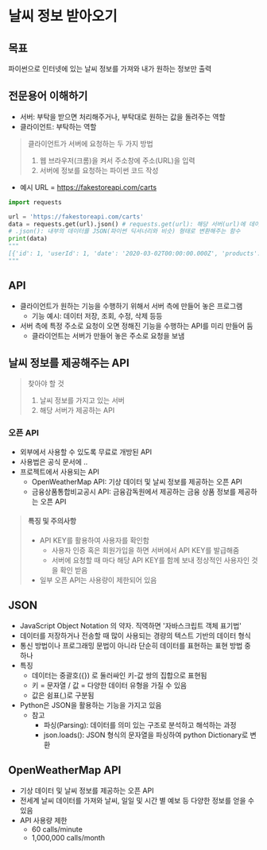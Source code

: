 # 날씨 정보 받아오기
## 목표
파이썬으로 인터넷에 있는 날씨 정보를 가져와 내가 원하는 정보만 출력
## 전문용어 이해하기
* 서버: 부탁을 받으면 처리해주거나, 부탁대로 원하는 값을 돌려주는 역할
* 클라이언트: 부탁하는 역할

> 클라이언트가 서버에 요청하는 두 가지 방법
> 1) 웹 브라우저(크롬)을 켜서 주소창에 주소(URL)을 입력
> 2) 서버에 정보를 요청하는 파이썬 코드 작성

* 예시 URL =  https://fakestoreapi.com/carts

```python
import requests

url = 'https://fakestoreapi.com/carts'
data = requests.get(url).json() # requests.get(url): 해당 서버(url)에 데이터를 달라고 요청을 보내는 함수
# .json(): 내부의 데이터를 JSON(파이썬 딕셔너리와 비슷) 형태로 변환해주는 함수
print(data)
"""
[{'id': 1, 'userId': 1, 'date': '2020-03-02T00:00:00.000Z', 'products': [{'productId': 1, 'quantity': 4}, {'productId': 2, 'quantity': 1}, {'productId': 3, 'quantity': 6}], '__v': 0}, {'id': 2, 'userId': 1, 'date': '2020-01-02T00:00:00.000Z', 'products': [{'productId': 2, 'quantity': 4}, {'productId': 1, 'quantity': 10}, {'productId': 5, 'quantity': 2}], '__v': 0}, {'id': 3, 'userId': 2, 'date': '2020-03-01T00:00:00.000Z', 'products': [{'productId': 1, 'quantity': 2}, {'productId': 9, 'quantity': 1}], '__v': 0}, {'id': 4, 'userId': 3, 'date': '2020-01-01T00:00:00.000Z', 'products': [{'productId': 1, 'quantity': 4}], '__v': 0}, {'id': 5, 'userId': 3, 'date': '2020-03-01T00:00:00.000Z', 'products': [{'productId': 7, 'quantity': 1}, {'productId': 8, 'quantity': 1}], '__v': 0}, {'id': 6, 'userId': 4, 'date': '2020-03-01T00:00:00.000Z', 'products': [{'productId': 10, 'quantity': 2}, {'productId': 12, 'quantity': 3}], '__v': 0}, {'id': 7, 'userId': 8, 'date': '2020-03-01T00:00:00.000Z', 'products': [{'productId': 18, 'quantity': 1}], '__v': 0}]
"""
```
## API
* 클라이언트가 원하는 기능을 수행하기 위해서 서버 측에 만들어 놓은 프로그램
  * 기능 예시: 데이터 저장, 조회, 수정, 삭제 등등
* 서버 측에 특정 주소로 요청이 오면 정해진 기능을 수행하는 API를 미리 만들어 둠
  * 클라이언트는 서버가 만들어 놓은 주소로 요청을 보냄

## 날씨 정보를 제공해주는 API
> 찾아야 할 것
> 1) 날씨 정보를 가지고 있는 서버
> 2) 해당 서버가 제공하는 API

### 오픈 API
* 외부에서 사용할 수 있도록 무료로 개방된 API
* 사용법은 공식 문서에 ..
* 프로젝트에서 사용되는 API
  * OpenWeatherMap API: 기상 데이터 및 날씨 정보를 제공하는 오픈 API
  * 금융상품통합비교공시 API: 금융감독원에서 제공하는 금융 상품 정보를 제공하는 오픈 API

> #### 특징 및 주의사항
> * API KEY를 활용하여 사용자를 확인함
>   * 사용자 인증 혹은 회원가입을 하면 서버에서 API KEY를 발급해줌
>   * 서버에 요청할 때 마다 해당 API KEY를 함께 보내 정상적인 사용자인 것을 확인 받음
> * 일부 오픈 API는 사용량이 제한되어 있음

## JSON
* JavaScript Object Notation 의 약자. 직역하면 '자바스크립트 객체 표기법'
* 데이터를 저장하거나 전송할 때 많이 사용되는 경량의 텍스트 기반의 데이터 형식
* 통신 방법이나 프로그래밍 문법이 아니라 단순히 데이터를 표현하는 표현 방법 중 하나
* 특징
  * 데이터는 중괄호({}) 로 둘러싸인 키-값 쌍의 집합으로 표현됨
  * 키 = 문자열 / 값 = 다양한 데이터 유형을 가질 수 있음
  * 값은 쉼표(,)로 구분됨
* Python은 JSON을 활용하는 기능을 가지고 있음
  * 참고
    * 파싱(Parsing): 데이터를 의미 있는 구조로 분석하고 해석하는 과정
    * json.loads(): JSON 형식의 문자열을 파싱하여 python Dictionary로 변환

## OpenWeatherMap API
* 기상 데이터 및 날씨 정보를 제공하는 오픈 API
* 전세계 날씨 데이터를 가져와 날씨, 일일 및 시간 별 예보 등 다양한 정보를 얻을 수 있음
* API 사용량 제한
  * 60 calls/minute
  * 1,000,000 calls/month